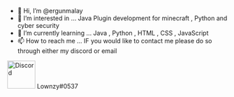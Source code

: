 - 👋 Hi, I’m @ergunmalay
- 👀 I’m interested in ... Java Plugin development for minecraft  , Python and cyber security 
- 🌱 I’m currently learning ... Java , Python , HTML , CSS , JavaScript
- 📫 How to reach me ...
IF you would like to contact me please do so through either my discord or email

<p align="left">

  <img alt="Discord" src="https://logos-world.net/wp-content/uploads/2020/12/Discord-Logo.png"  height=64> Lownzy#0537

</p>
